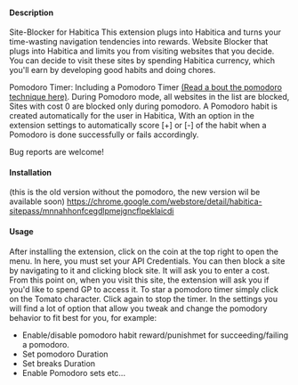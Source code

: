 #### Description
Site-Blocker for Habitica This extension plugs into Habitica and turns your time-wasting navigation tendencies into rewards.
Website Blocker that plugs into Habitica and limits you from visiting websites that you decide.
You can decide to visit these sites by spending Habitica currency, which you'll earn by developing good habits and doing chores.

Pomodoro Timer:
Including a Pomodoro Timer [(Read a bout the pomodoro technique here)](https://habitica.fandom.com/wiki/Pomodoro).
During Pomodoro mode, all websites in the list are blocked, Sites with cost 0 are blocked only during pomodoro.
A Pomodoro habit is created automatically for the user in Habitica, With an option in the extension settings to automatically score [+] or [-] of the habit when a Pomodoro is done successfully or fails accordingly.

Bug reports are welcome!

#### Installation
(this is the old version without the pomodoro, the new version wil be available soon)
https://chrome.google.com/webstore/detail/habitica-sitepass/mnnahhonfcegdlpmejgncflpeklaicdi

#### Usage
After installing the extension, click on the coin at the top right to open the menu. In here, you must set your API Credentials. 
You can then block a site by navigating to it and clicking block site. It will ask you to enter a cost.
From this point on, when you visit this site, the extension will ask you if you'd like to spend GP to access it.
To star a pomodoro timer simply click on the Tomato character. Click again to stop the timer.
In the settings you will find a lot of option that allow you tweak and change the pomodory behavior to fit best for you, for example:
- Enable/disable pomodoro habit reward/punishmet for succeeding/failing a pomodoro.
- Set pomodoro Duration
- Set breaks Duration
- Enable Pomodoro sets etc...
